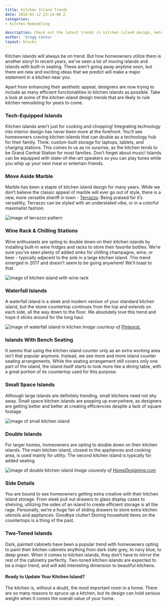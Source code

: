 ```yaml
---
title: Kitchen Island Trends
date: 2018-01-12 23:14:00 Z
categories:
- Kitchen Remodeling

description: Check out the latest trends in kitchen island design, materials, and features for your kitchen.
author: 'Gregg Cantor '
layout: blocks
---
```


Kitchen islands will always be on trend. But how homeowners utilize them is another story! In recent years, we've seen a lot of moving islands and islands with built-in seating. These aren’t going away anytime soon, but there are new and exciting ideas that we predict will make a major statement in a kitchen near you.

Apart from enhancing their aesthetic appeal, designers are now trying to include as many efficient functionalities to kitchen islands as possible. Take a look at some of the kitchen island design trends that are likely to rule kitchen remodeling for years to come.

### Tech-Equipped Islands

Kitchen islands aren’t just for cooking and chopping! Integrating technology into interior design has never been more at the forefront. You’ll see homeowners craving kitchen islands that can double as a technology hub for their family. Think: custom-built storage for laptops, tablets, and charging stations. This comes to us as no surprise, as the kitchen tends to be Grand Central Station for most families. Don’t forget about music! Islands can be equipped with state-of-the-art speakers so you can play tunes while you whip up your next meal or entertain friends.

### Move Aside Marble

Marble has been a staple of kitchen island design for many years. While we don’t believe the classic appeal of marble will ever go out of style, there is a new, more versatile sheriff in town - [Terrazzo](https://www.apartmenttherapy.com/on-trend-terrazzo-is-making-a-major-comeback-241123). Being praised for it’s versatility, Terrazzo can be styled with an understated vibe, or in a colorful maximalist fashion.

![image of terrazzo pattern](/uploads/terrazzo.png "Terrazzo: Coming to a Kitchen Near Your in 2018")

### Wine Rack & Chilling Stations

Wine enthusiasts are opting to double down on their kitchen islands by installing built-in wine fridges and racks to store their favorite bottles. We’re sure you’ve seen plenty of added sinks for chilling champagne, wine, or beer - typically adjacent to the sink in a large kitchen island. This trend emerged in 2017 and doesn’t seem to be going anywhere! We'll toast to that.

![image of kitchen island with wine rack](/uploads/wine-rack-kitchen-island.png "Kitchen Islands with Installed Wine Racks Will Be Big")

### Waterfall Islands

A waterfall island is a sleek and modern version of your standard kitchen island, but the stone countertop continues from the top and extends on each side, all the way down to the floor. We absolutely love this trend and hope it sticks around for the long haul.

![image of waterfall island in kitchen](/uploads/waterfall-counter.png "Waterfall Islands Add a Modern Feel to Your Kitchen")
_Image courtesy of [Pinterest.](https://www.pinterest.com/search/pins/?q=waterfall%20kitchen%20island&rs=typed&term_meta\[\]=waterfall%7Ctyped&term_meta\[\]=kitchen%7Ctyped&term_meta\[\]=island%7Ctyped)_

### Islands With Bench Seating

It seems that using the kitchen island counter only as an extra working area isn’t that popular anymore. Instead, we see more and more island counter seating arrangements. While the seating arrangement still covers only one part of the island, the island itself starts to look more like a dining table, with a great portion of its countertop used for this purpose.

### Small Space Islands

Although large islands are definitely trending, small kitchens need not shy away. Small space kitchen islands are popping up everywhere, as designers are getting better and better at creating efficiencies despite a lack of square footage.

![image of small kitchen island](/uploads/small-space-kitchen-islands.png "Small Space Kitchen Islands Pack In a Lot of Style")

### Double Islands

For larger homes, homeowners are opting to double down on their kitchen islands. The main kitchen island, closest to the appliances and cooking area, is used mainly for utility. The second kitchen island is typically for added seating.

![image of double kitchen island](/uploads/double-island.jpg "Double Kitchen Islands are Twice the Fun")
_Image couresty of [HomeDesigning.com](http://www.home-designing.com/2012/06/perfectly-peaceful-designer-pad/wooden-kitchen-island-units)_

### Side Details

You are bound to see homeowners getting extra creative with their kitchen island storage. From sleek pull out drawers to glass display cases to shelving, utilizing the sides of an island to create efficient storage is all the rage. Personally, we’re a huge fan of sliding drawers to store extra kitchen utensils and appliances. Goodbye clutter! Storing household items on the countertops is a thing of the past.

### Two-Toned Islands

Dark, painted cabinets have been a popular trend with homeowners opting to paint their kitchen cabinets anything from dark slate grey, to navy blue, to deep green. When it comes to kitchen islands, they don’t have to mirror the rest of the cabinetry perfectly. Two-toned kitchen islands are expected to be a major trend, and will add interesting dimension to beautiful kitchens.

#### Ready to Update Your Kitchen Island?

The kitchen is, without a doubt, the most important room in a home. There are so many reasons to spruce up a kitchen, but its design can hold serious weight when it comes the overall value of your home.
